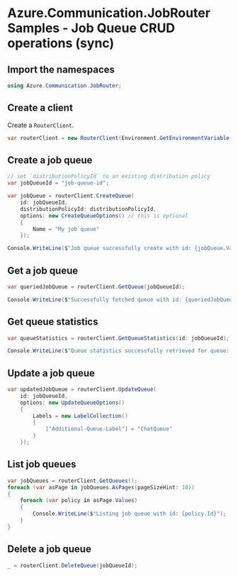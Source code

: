 # Azure.Communication.JobRouter Samples - Job Queue CRUD operations (sync)

## Import the namespaces

```C# Snippet:Azure_Communication_JobRouter_Tests_Samples_UsingStatements
using Azure.Communication.JobRouter;
```

## Create a client

Create a `RouterClient`.

```C# Snippet:Azure_Communication_JobRouter_Tests_Samples_CreateClient
var routerClient = new RouterClient(Environment.GetEnvironmentVariable("AZURE_COMMUNICATION_SERVICE_CONNECTION_STRING"));
```

## Create a job queue

```C# Snippet:Azure_Communication_JobRouter_Tests_Samples_Crud_CreateJobQueue
// set `distributionPolicyId` to an existing distribution policy
var jobQueueId = "job-queue-id";

var jobQueue = routerClient.CreateQueue(
    id: jobQueueId,
    distributionPolicyId: distributionPolicyId,
    options: new CreateQueueOptions() // this is optional
    {
        Name = "My job queue"
    });

Console.WriteLine($"Job queue successfully create with id: {jobQueue.Value.Id}");
```

## Get a job queue

```C# Snippet:Azure_Communication_JobRouter_Tests_Samples_Crud_GetJobQueue
var queriedJobQueue = routerClient.GetQueue(jobQueueId);

Console.WriteLine($"Successfully fetched queue with id: {queriedJobQueue.Value.Id}");
```

## Get queue statistics

```C# Snippet:Azure_Communication_JobRouter_Tests_Samples_Crud_GetJobQueueStat
var queueStatistics = routerClient.GetQueueStatistics(id: jobQueueId);

Console.WriteLine($"Queue statistics successfully retrieved for queue: {JsonSerializer.Serialize(queueStatistics.Value)}");
```

## Update a job queue

```C# Snippet:Azure_Communication_JobRouter_Tests_Samples_Crud_UpdateGetJobQueue
var updatedJobQueue = routerClient.UpdateQueue(
    id: jobQueueId,
    options: new UpdateQueueOptions()
    {
        Labels = new LabelCollection()
        {
            ["Additional-Queue-Label"] = "ChatQueue"
        }
    });
```

## List job queues

```C# Snippet:Azure_Communication_JobRouter_Tests_Samples_Crud_GetJobQueues
var jobQueues = routerClient.GetQueues();
foreach (var asPage in jobQueues.AsPages(pageSizeHint: 10))
{
    foreach (var policy in asPage.Values)
    {
        Console.WriteLine($"Listing job queue with id: {policy.Id}");
    }
}
```

## Delete a job queue

```C# Snippet:Azure_Communication_JobRouter_Tests_Samples_Crud_DeleteJobQueue
_ = routerClient.DeleteQueue(jobQueueId);
```
